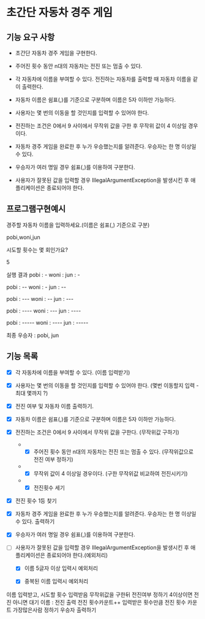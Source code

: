 # 초간단 자동차 경주 게임

## 기능 요구 사항
- 초간단 자동차 경주 게임을 구현한다.

- 주어진 횟수 동안 n대의 자동차는 전진 또는 멈출 수 있다.


- 각 자동차에 이름을 부여할 수 있다. 전진하는 자동차를 출력할 때 자동차 이름을 같이 출력한다.


- 자동차 이름은 쉼표(,)를 기준으로 구분하며 이름은 5자 이하만 가능하다.


- 사용자는 몇 번의 이동을 할 것인지를 입력할 수 있어야 한다.


- 전진하는 조건은 0에서 9 사이에서 무작위 값을 구한 후 무작위 값이 4 이상일 경우이다.


- 자동차 경주 게임을 완료한 후 누가 우승했는지를 알려준다. 우승자는 한 명 이상일 수 있다.


- 우승자가 여러 명일 경우 쉼표(,)를 이용하여 구분한다.


- 사용자가 잘못된 값을 입력할 경우 IllegalArgumentException을 발생시킨 후 애플리케이션은 종료되어야 한다.

## 프로그램구현예시
경주할 자동차 이름을 입력하세요.(이름은 쉼표(,) 기준으로 구분)

pobi,woni,jun

시도할 횟수는 몇 회인가요?

5

실행 결과
pobi : -
woni :
jun : -

pobi : --
woni : -
jun : --

pobi : ---
woni : --
jun : ---

pobi : ----
woni : ---
jun : ----

pobi : -----
woni : ----
jun : -----

최종 우승자 : pobi, jun

## 기능 목록
* [x] 각 자동차에 이름을 부여할 수 있다. (이름 입력받기)

* [x] 사용자는 몇 번의 이동을 할 것인지를 입력할 수 있어야 한다. (몇번 이동할지 입력 - 최대 몇까지 ?)

* [x] 전진 여부 및 자동차 이름 출력하기.

* [x] 자동차 이름은 쉼표(,)를 기준으로 구분하며 이름은 5자 이하만 가능하다.

* [x] 전진하는 조건은 0에서 9 사이에서 무작위 값을 구한다. (무작위값 구하기)
  - * [x] 주어진 횟수 동안 n대의 자동차는 전진 또는 멈출 수 있다. (무작위값으로 전진 여부 정하기)
  - * [x] 무작위 값이 4 이상일 경우이다. (구한 무작위값 비교하여 전진시키기)
  - * [x] 전진횟수 세기
* [x] 전진 횟수 1등 찾기 

* [x] 자동차 경주 게임을 완료한 후 누가 우승했는지를 알려준다. 우승자는 한 명 이상일 수 있다. 출력하기

* [x] 우승자가 여러 명일 경우 쉼표(,)를 이용하여 구분한다.

* [ ] 사용자가 잘못된 값을 입력할 경우 IllegalArgumentException을 발생시킨 후 애플리케이션은 종료되어야 한다.(예외처리)
  * [x] 이름 5글자 이상 입력시 예외처리
  * [x] 중복된 이름 입력시 예외처리

  

이름 입력받고, 시도할 횟수 입력받음
무작위값을 구한뒤 전진여부 정하기
4이상이면 전진 아니면 대기
이름 : 전진 출력
전진 횟수카운트++
입력받은 횟수만큼 전진
횟수 카운트 가장많은사람 정하기
우승자 출력하기


